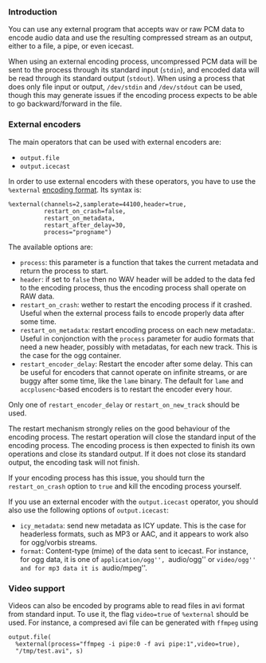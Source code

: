 ### Introduction
You can use any external program that accepts wav or raw PCM data to encode audio data and use the resulting compressed 
stream as an output, either to a file, a pipe, or even icecast.

When using an external encoding process, uncompressed PCM data will be sent to the process through its standard input (`stdin`), and encoded data will be read through its standard output (`stdout`). When using a process that does only file input or output, `/dev/stdin` and `/dev/stdout` can be used, though this may generate issues if the encoding process expects to be able to go backward/forward in the file.

### External encoders
The main operators that can be used with external encoders are:

* `output.file`
* `output.icecast`

In order to use external encoders with these operators, you have to use the 
`%external` [encoding format](encoding_formats.html).
Its syntax is:

```
%external(channels=2,samplerate=44100,header=true,
          restart_on_crash=false,
          restart_on_metadata,
          restart_after_delay=30,
          process="progname")
```

The available options are:

* `process`: this parameter is a function that takes the current metadata and return the process to start.
* `header`: if set to `false` then no WAV header will be added to the data fed to the encoding process, thus the encoding process shall operate on RAW data.
* `restart_on_crash`: wether to restart the encoding process if it crashed. Useful when the external process fails to encode properly data after some time.
* `restart_on_metadata`: restart encoding process on each new metadata:. Useful in conjonction with the `process` parameter for audio formats that need a new header, possibly with metadatas, for each new track. This is the case for the ogg container.
* `restart_encoder_delay`: Restart the encoder after some delay. This can be useful for encoders that cannot operate on infinite streams, or are buggy after some time, like the `lame` binary. The default for `lame` and `accplusenc`-based encoders is to restart the encoder every hour.

Only one of `restart_encoder_delay` or `restart_on_new_track` should be used.

The restart mechanism strongly relies on the good behaviour of the encoding process. The restart operation will 
close the standard input of the encoding process. The encoding process is then expected to finish its own operations and
close its standard output. If it does not close its standard output, the encoding task will not finish. 

If your encoding process has this issue, you should turn the `restart_on_crash` option to `true` and kill the encoding
process yourself.

If you use an external encoder with the `output.icecast` operator,
you should also use the following options of `output.icecast`:

* `icy_metadata`: send new metadata as ICY update. This is the case for headerless formats, such as MP3 or AAC, and it appears to work also for ogg/vorbis streams.
* `format`: Content-type (mime) of the data sent to icecast. For instance, for ogg data, it is one of ``application/ogg'', ``audio/ogg'' or ``video/ogg'' and for mp3 data it is ``audio/mpeg''.

### Video support
Videos can also be encoded by programs able to read files in avi format from
standard input. To use it, the flag `video=true` of `%external` should be
used. For instance, a compresed avi file can be generated with `ffmpeg` using

```
output.file(
  %external(process="ffmpeg -i pipe:0 -f avi pipe:1",video=true),
  "/tmp/test.avi", s)
```


